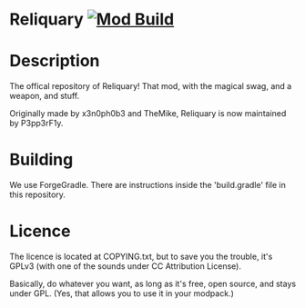 Reliquary [![Mod Build](https://github.com/P3pp3rF1y/Reliquary/workflows/Mod%20Build/badge.svg)](https://github.com/p3pp3rF1y/reliquary/actions?query=workflow%3A%22Mod+Build%22)
=========

Description
=========

The offical repository of Reliquary! That mod, with the magical swag, and a weapon, and stuff.

Originally made by x3n0ph0b3 and TheMike, Reliquary is now maintained by P3pp3rF1y.

Building
=========

We use ForgeGradle. There are instructions inside the 'build.gradle' file in this repository.

Licence
=========

The licence is located at COPYING.txt, but to save you the trouble, it's GPLv3 (with one of the sounds under CC Attribution License). 

Basically, do whatever you want, as long as it's free, open source, and stays under GPL. (Yes, that allows you to use it in your modpack.)
